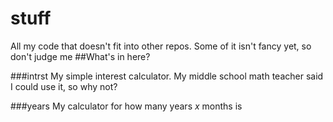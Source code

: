 # stuff
All my code that doesn't fit into other repos.
Some of it isn't fancy yet, so don't judge me
##What's in here?

###intrst
My simple interest calculator. My middle school math teacher said
I could use it, so why not?

###years
My calculator for how many years _x_ months is
